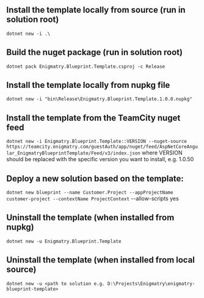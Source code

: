 ## Install the template locally from source (run in solution root)
``dotnet new -i .\``

## Build the nuget package (run in solution root)
``dotnet pack Enigmatry.Blueprint.Template.csproj -c Release``

## Install the template locally from nupkg file
``dotnet new -i "bin\Release\Enigmatry.Blueprint.Template.1.0.0.nupkg"``

## Install the template from the TeamCity nuget feed
``dotnet new -i Enigmatry.Blueprint.Template::VERSION --nuget-source https://teamcity.enigmatry.com/guestAuth/app/nuget/feed/AspNetCoreAngular_EnigmatryBlueprintTemplate/Feed/v3/index.json``
where VERSION should be replaced with the specific version you want to install, e.g. 1.0.50

## Deploy a new solution based on the template:
``dotnet new blueprint --name Customer.Project --appProjectName customer-project --contextName ProjectContext`` --allow-scripts yes

## Uninstall the template (when installed from nupkg)
``dotnet new -u Enigmatry.Blueprint.Template``

## Uninstall the template (when installed from local source)
``dotnet new -u <path to solution e.g. D:\Projects\Enigmatry\enigmatry-blueprint-template>``
